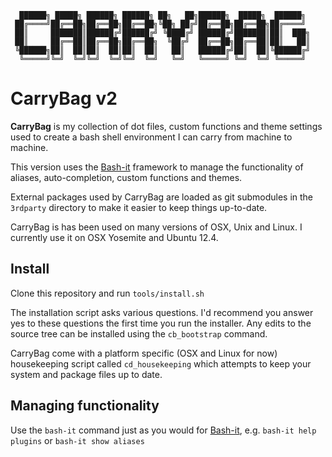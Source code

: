 ```
  ██████╗ █████╗ ██████╗ ██████╗ ██╗   ██╗██████╗  █████╗  ██████╗
 ██╔════╝██╔══██╗██╔══██╗██╔══██╗╚██╗ ██╔╝██╔══██╗██╔══██╗██╔════╝
 ██║     ███████║██████╔╝██████╔╝ ╚████╔╝ ██████╔╝███████║██║  ███╗
 ██║     ██╔══██║██╔══██╗██╔══██╗  ╚██╔╝  ██╔══██╗██╔══██║██║   ██║
 ╚██████╗██║  ██║██║  ██║██║  ██║   ██║   ██████╔╝██║  ██║╚██████╔╝
  ╚═════╝╚═╝  ╚═╝╚═╝  ╚═╝╚═╝  ╚═╝   ╚═╝   ╚═════╝ ╚═╝  ╚═╝ ╚═════╝
```
# CarryBag v2
**CarryBag** is my collection of dot files, custom functions and theme settings 
used to create a bash shell environment I can carry from machine to machine.

This version uses the [Bash-it](https://github.com/revans/bash-it) framework to 
manage the functionality of aliases, auto-completion, custom functions and themes.

External packages used by CarryBag are loaded as git submodules in the 
`3rdparty` directory to make it easier to keep things up-to-date.

CarryBag is has been used on many versions of OSX, Unix and Linux. I currently
use it on OSX Yosemite and Ubuntu 12.4.

## Install
Clone this repository and run `tools/install.sh`

The installation script asks various questions. I'd recommend you answer yes to
these questions the first time you run the installer. Any edits to the source 
tree can be installed using the `cb_bootstrap` command.

CarryBag come with a platform specific (OSX and Linux for now) housekeeping
script called `cd_housekeeping` which attempts to keep your system and package 
files up to date.

## Managing functionality
Use the `bash-it` command just as you would for 
[Bash-it](https://github.com/revans/bash-it), e.g. `bash-it help plugins` or 
`bash-it show aliases`
